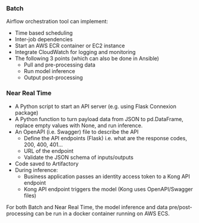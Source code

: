 ### Batch

Airflow orchestration tool can implement:
- Time based scheduling
- Inter-job dependencies
- Start an AWS ECR container or EC2 instance
- Integrate CloudWatch for logging and monitoring
- The following 3 points (which can also be done in Ansible)
    - Pull and pre-processing data
    - Run model inference
    - Output post-processing

### Near Real Time

- A Python script to start an API server (e.g. using Flask Connexion package)
- A Python function to turn payload data from JSON to pd.DataFrame, replace empty values with None, and run inference.
- An OpenAPI (i.e. Swagger) file to describe the API
    - Define the API endpoints (Flask) i.e. what are the response codes, 200, 400, 401...
    - URL of the endpoint
    - Validate the JSON schema of inputs/outputs
- Code saved to Artifactory
- During inference:
    - Business application passes an identity access token to a Kong API endpoint
    - Kong API endpoint triggers the model (Kong uses OpenAPI/Swagger files)

For both Batch and Near Real Time, the model inference and data pre/post-processing can be run in a docker container running on AWS ECS.
